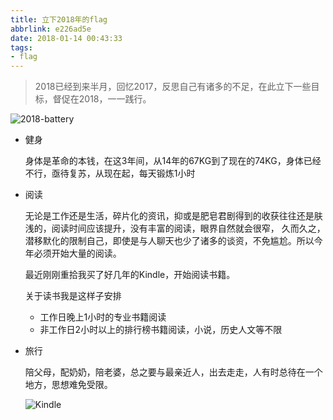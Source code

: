 ```yaml
---
title: 立下2018年的flag
abbrlink: e226ad5e
date: 2018-01-14 00:43:33
tags:
- flag
---
```

> 2018已经到来半月，回忆2017，反思自己有诸多的不足，在此立下一些目标，督促在2018，一一践行。

![2018-battery](http://or0g12e5e.bkt.clouddn.com/blog/2018-01-13-170025.png)

+ 健身
  
  身体是革命的本钱，在这3年间，从14年的67KG到了现在的74KG，身体已经不行，亟待复苏，从现在起，每天锻炼1小时
  
+ 阅读
    
  无论是工作还是生活，碎片化的资讯，抑或是肥皂君剧得到的收获往往还是肤浅的，阅读时间应该提升，没有丰富的阅读，眼界自然就会很窄，
  久而久之，潜移默化的限制自己，即使是与人聊天也少了诸多的谈资，不免尴尬。所以今年必须开始大量的阅读。
  
  最近刚刚重拾我买了好几年的Kindle，开始阅读书籍。
  
  关于读书我是这样子安排
  
  - 工作日晚上1小时的专业书籍阅读
  - 非工作日2小时以上的排行榜书籍阅读，小说，历史人文等不限
  
+ 旅行
 
  陪父母，配奶奶，陪老婆，总之要与最亲近人，出去走走，人有时总待在一个地方，思想难免受限。
  
  ![Kindle](http://or0g12e5e.bkt.clouddn.com/blog/2018-01-13-165556.png)
